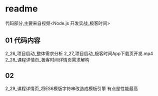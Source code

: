 # readme

代码部分,主要来自视频<Node.js 开发实战_极客时间>

## 01 代码内容
2_26_项目启动_整体需求分析
2_27_项目启动_极客时间App下载页开发.mp4
2_28_课程详情页_极客时间详情页需求解构

## 02
2_29_课程详情页_将ES6模版字符串改造成模板引擎  有点是性能最高